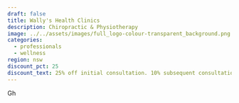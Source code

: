 ```yaml
---
draft: false
title: Wally's Health Clinics
description: Chiropractic & Physiotherapy
image: ../../assets/images/full_logo-colour-transparent_background.png
categories:
  - professionals
  - wellness
region: nsw
discount_pct: 25
discount_text: 25% off initial consultation. 10% subsequent consultation
---
```

Gh
